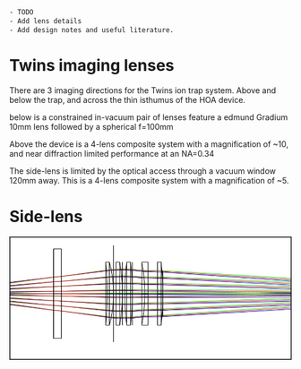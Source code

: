 	- TODO
	- Add lens details
	- Add design notes and useful literature.

# Twins imaging lenses

There are 3 imaging directions for the Twins ion trap system. Above and below the trap, and across the thin isthumus of the HOA device.

below is a constrained in-vacuum pair of lenses feature a edmund Gradium 10mm lens followed by a spherical f=100mm

Above the device is a 4-lens composite system with a magnification of ~10, and near diffraction limited performance at an NA=0.34

The side-lens is limited by the optical access through a vacuum window 120mm away. This is a 4-lens composite system with a magnification of ~5.



# Side-lens 

![QuDAC](images/SideLensDiagram1.jpg)
